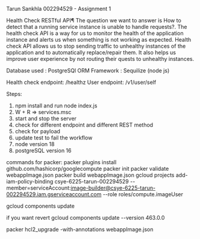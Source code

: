 Tarun Sankhla 002294529 - Assignment 1

Health Check RESTful API¶
The question we want to answer is How to detect that a running service instance is unable to handle requests?.
The health check API is a way for us to monitor the health of the application instance and alerts us when something is not working as expected.
Health check API allows us to stop sending traffic to unhealthy instances of the application and to automatically replace/repair them. It also helps us improve user experience by not routing their quests to unhealthy instances.


Database used : PostgreSQl
ORM Framework : Sequilize (node js)

Health check endpoint:  /healthz
User endpoint: /v1/user/self

Steps:
1) npm install and run node index.js
2) W + R => services.msc
3) start and stop the server 
4) check for different endpoint and different REST method
5) check for payload
6) update test to fail the workflow
7) node version 18
8) postgreSQL version 16


commands for packer:
packer plugins install github.com/hashicorp/googlecompute
packer init
packer validate webappImage.json
packer build webappImage.json
gcloud projects add-iam-policy-binding csye-6225-tarun-002294529 --member=serviceAccount:image-builder@csye-6225-tarun-002294529.iam.gserviceaccount.com  --role roles/compute.imageUser

gcloud components update

if you want revert
gcloud components update --version 463.0.0

packer hcl2_upgrade -with-annotations webappImage.json
